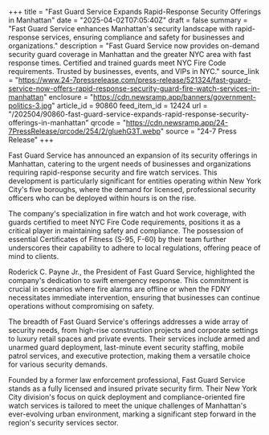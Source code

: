 +++
title = "Fast Guard Service Expands Rapid-Response Security Offerings in Manhattan"
date = "2025-04-02T07:05:40Z"
draft = false
summary = "Fast Guard Service enhances Manhattan's security landscape with rapid-response services, ensuring compliance and safety for businesses and organizations."
description = "Fast Guard Service now provides on-demand security guard coverage in Manhattan and the greater NYC area with fast response times. Certified and trained guards meet NYC Fire Code requirements. Trusted by businesses, events, and VIPs in NYC."
source_link = "https://www.24-7pressrelease.com/press-release/521324/fast-guard-service-now-offers-rapid-response-security-guard-fire-watch-services-in-manhattan"
enclosure = "https://cdn.newsramp.app/banners/government-politics-3.jpg"
article_id = 90860
feed_item_id = 12424
url = "/202504/90860-fast-guard-service-expands-rapid-response-security-offerings-in-manhattan"
qrcode = "https://cdn.newsramp.app/24-7PressRelease/qrcode/254/2/gluehG3T.webp"
source = "24-7 Press Release"
+++

<p>Fast Guard Service has announced an expansion of its security offerings in Manhattan, catering to the urgent needs of businesses and organizations requiring rapid-response security and fire watch services. This development is particularly significant for entities operating within New York City's five boroughs, where the demand for licensed, professional security officers who can be deployed within hours is on the rise.</p><p>The company's specialization in fire watch and hot work coverage, with guards certified to meet NYC Fire Code requirements, positions it as a critical player in maintaining safety and compliance. The possession of essential Certificates of Fitness (S-95, F-60) by their team further underscores their capability to adhere to local regulations, offering peace of mind to clients.</p><p>Roderick C. Payne Jr., the President of Fast Guard Service, highlighted the company's dedication to swift emergency response. This commitment is crucial in scenarios where fire alarms are offline or when the FDNY necessitates immediate intervention, ensuring that businesses can continue operations without compromising on safety.</p><p>The breadth of Fast Guard Service's offerings addresses a wide array of security needs, from high-rise construction projects and corporate settings to luxury retail spaces and private events. Their services include armed and unarmed guard deployment, last-minute event security staffing, mobile patrol services, and executive protection, making them a versatile choice for various security demands.</p><p>Founded by a former law enforcement professional, Fast Guard Service stands as a fully licensed and insured private security firm. Their New York City division's focus on quick deployment and compliance-oriented fire watch services is tailored to meet the unique challenges of Manhattan's ever-evolving urban environment, marking a significant step forward in the region's security services sector.</p>